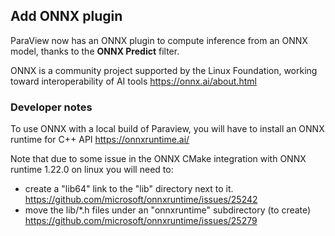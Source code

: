 ## Add ONNX plugin

ParaView now has an ONNX plugin to compute inference from an ONNX model,
thanks to the **ONNX Predict** filter.

ONNX is a community project supported by the Linux Foundation, working toward
interoperability of AI tools <https://onnx.ai/about.html>

### Developer notes
To use ONNX with a local build of Paraview, you will have to install an ONNX runtime
for C++ API https://onnxruntime.ai/

Note that due to some issue in the ONNX CMake integration with ONNX runtime 1.22.0 on linux
you will need to:
- create a "lib64" link to the "lib" directory next to it. <https://github.com/microsoft/onnxruntime/issues/25242>
- move the lib/*.h files under an "onnxruntime" subdirectory (to create)
  <https://github.com/microsoft/onnxruntime/issues/25279>
